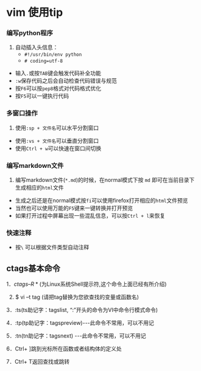 # vim 使用tip

### 编写python程序

1. 自动插入头信息：
    - `#!/usr/bin/env python`
    - `# coding=utf-8`
- 输入`.`或按`TAB`键会触发代码补全功能
- `:w`保存代码之后会自动检查代码错误与规范
- 按`F6`可以按`pep8`格式对代码格式优化
- 按`F5`可以一键执行代码


### 多窗口操作

1. 使用`:sp + 文件名`可以水平分割窗口
- 使用`:vs + 文件名`可以垂直分割窗口
- 使用`Ctrl + w`可以快速在窗口间切换

### 编写markdown文件

1. 编写markdown文件(`*.md`)的时候，在normal模式下按 `md` 即可在当前目录下生成相应的`html`文件
- 生成之后还是在normal模式按`fi`可以使用firefox打开相应的`html`文件预览
- 当然也可以使用万能的`F5`键来一键转换并打开预览
- 如果打开过程中屏幕出现一些混乱信息，可以按`Ctrl + l`来恢复

### 快速注释

- 按` \ ` 可以根据文件类型自动注释


## ctags基本命令
1．$ctags –R * ($为Linux系统Shell提示符,这个命令上面已经有所介绍)

2. $ vi –t tag (请把tag替换为您欲查找的变量或函数名)

3．:ts(ts助记字：tagslist, “:”开头的命令为VI中命令行模式命令)

4．:tp(tp助记字：tagspreview)---此命令不常用，可以不用记

5．:tn(tn助记字：tagsnext) ---此命令不常用，可以不用记

6．Ctrl+ ]跳到光标所在函数或者结构体的定义处

7．Ctrl+ T返回查找或跳转


